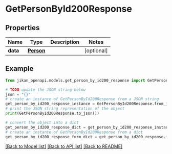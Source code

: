 # GetPersonById200Response


## Properties

Name | Type | Description | Notes
------------ | ------------- | ------------- | -------------
**data** | [**Person**](Person.md) |  | [optional] 

## Example

```python
from jikan_openapi.models.get_person_by_id200_response import GetPersonById200Response

# TODO update the JSON string below
json = "{}"
# create an instance of GetPersonById200Response from a JSON string
get_person_by_id200_response_instance = GetPersonById200Response.from_json(json)
# print the JSON string representation of the object
print(GetPersonById200Response.to_json())

# convert the object into a dict
get_person_by_id200_response_dict = get_person_by_id200_response_instance.to_dict()
# create an instance of GetPersonById200Response from a dict
get_person_by_id200_response_form_dict = get_person_by_id200_response.from_dict(get_person_by_id200_response_dict)
```
[[Back to Model list]](../README.md#documentation-for-models) [[Back to API list]](../README.md#documentation-for-api-endpoints) [[Back to README]](../README.md)


